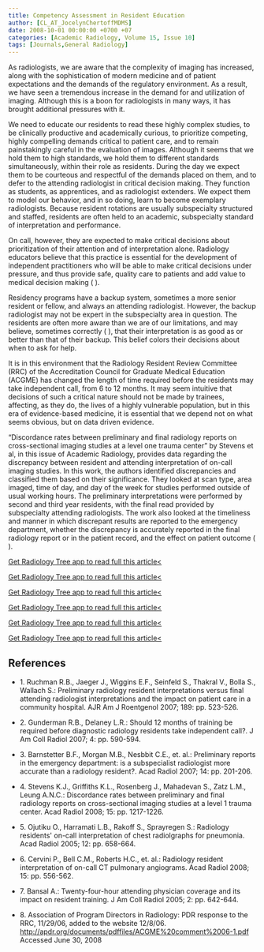 ```yaml
---
title: Competency Assessment in Resident Education
author: [CL_AT_JocelynChertoffMDMS]
date: 2008-10-01 00:00:00 +0700 +07
categories: [Academic Radiology, Volume 15, Issue 10]
tags: [Journals,General Radiology]
---
```

As radiologists, we are aware that the complexity of imaging has increased, along with the sophistication of modern medicine and of patient expectations and the demands of the regulatory environment. As a result, we have seen a tremendous increase in the demand for and utilization of imaging. Although this is a boon for radiologists in many ways, it has brought additional pressures with it.

We need to educate our residents to read these highly complex studies, to be clinically productive and academically curious, to prioritize competing, highly compelling demands critical to patient care, and to remain painstakingly careful in the evaluation of images. Although it seems that we hold them to high standards, we hold them to different standards simultaneously, within their role as residents. During the day we expect them to be courteous and respectful of the demands placed on them, and to defer to the attending radiologist in critical decision making. They function as students, as apprentices, and as radiologist extenders. We expect them to model our behavior, and in so doing, learn to become exemplary radiologists. Because resident rotations are usually subspecialty structured and staffed, residents are often held to an academic, subspecialty standard of interpretation and performance.

On call, however, they are expected to make critical decisions about prioritization of their attention and of interpretation alone. Radiology educators believe that this practice is essential for the development of independent practitioners who will be able to make critical decisions under pressure, and thus provide safe, quality care to patients and add value to medical decision making ( ).

Residency programs have a backup system, sometimes a more senior resident or fellow, and always an attending radiologist. However, the backup radiologist may not be expert in the subspecialty area in question. The residents are often more aware than we are of our limitations, and may believe, sometimes correctly ( ), that their interpretation is as good as or better than that of their backup. This belief colors their decisions about when to ask for help.

It is in this environment that the Radiology Resident Review Committee (RRC) of the Accreditation Council for Graduate Medical Education (ACGME) has changed the length of time required before the residents may take independent call, from 6 to 12 months. It may seem intuitive that decisions of such a critical nature should not be made by trainees, affecting, as they do, the lives of a highly vulnerable population, but in this era of evidence-based medicine, it is essential that we depend not on what seems obvious, but on data driven evidence.

“Discordance rates between preliminary and final radiology reports on cross-sectional imaging studies at a level one trauma center” by Stevens et al, in this issue of Academic Radiology, provides data regarding the discrepancy between resident and attending interpretation of on-call imaging studies. In this work, the authors identified discrepancies and classified them based on their significance. They looked at scan type, area imaged, time of day, and day of the week for studies performed outside of usual working hours. The preliminary interpretations were performed by second and third year residents, with the final read provided by subspecialty attending radiologists. The work also looked at the timeliness and manner in which discrepant results are reported to the emergency department, whether the discrepancy is accurately reported in the final radiology report or in the patient record, and the effect on patient outcome ( ).

[Get Radiology Tree app to read full this article<](https://clinicalpub.com/app)

[Get Radiology Tree app to read full this article<](https://clinicalpub.com/app)

[Get Radiology Tree app to read full this article<](https://clinicalpub.com/app)

[Get Radiology Tree app to read full this article<](https://clinicalpub.com/app)

[Get Radiology Tree app to read full this article<](https://clinicalpub.com/app)

[Get Radiology Tree app to read full this article<](https://clinicalpub.com/app)

## References

- 1\. Ruchman R.B., Jaeger J., Wiggins E.F., Seinfeld S., Thakral V., Bolla S., Wallach S.: Preliminary radiology resident interpretations versus final attending radiologist interpretations and the impact on patient care in a community hospital. AJR Am J Roentgenol 2007; 189: pp. 523-526.


- 2\. Gunderman R.B., Delaney L.R.: Should 12 months of training be required before diagnostic radiology residents take independent call?. J Am Coll Radiol 2007; 4: pp. 590-594.


- 3\. Barnstetter B.F., Morgan M.B., Nesbbit C.E., et. al.: Preliminary reports in the emergency department: is a subspecialist radiologist more accurate than a radiology resident?. Acad Radiol 2007; 14: pp. 201-206.


- 4\. Stevens K.J., Griffiths K.L., Rosenberg J., Mahadevan S., Zatz L.M., Leung A.N.C.: Discordance rates between preliminary and final radiology reports on cross-sectional imaging studies at a level 1 trauma center. Acad Radiol 2008; 15: pp. 1217-1226.


- 5\. Ojutiku O., Harramati L.B., Rakoff S., Sprayregen S.: Radiology residents' on-call interpretation of chest radiolgraphs for pneumonia. Acad Radiol 2005; 12: pp. 658-664.


- 6\. Cervini P., Bell C.M., Roberts H.C., et. al.: Radiology resident interpretation of on-call CT pulmonary angiograms. Acad Radiol 2008; 15: pp. 556-562.


- 7\. Bansal A.: Twenty-four-hour attending physician coverage and its impact on resident training. J Am Coll Radiol 2005; 2: pp. 642-644.


- 8\. Association of Program Directors in Radiology: PDR response to the RRC, 11/29/06, added to the website 12/8/06. http://apdr.org/documents/pdffiles/ACGME%20comment%2006-1.pdf Accessed June 30, 2008